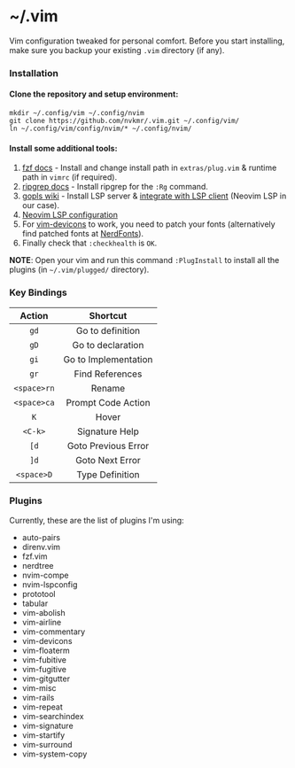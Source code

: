 # ~/.vim

Vim configuration tweaked for personal comfort. Before you start installing, make sure you backup your existing `.vim` directory (if any).

### Installation

#### Clone the repository and setup environment:
```
mkdir ~/.config/vim ~/.config/nvim
git clone https://github.com/nvkmr/.vim.git ~/.config/vim/
ln ~/.config/vim/config/nvim/* ~/.config/nvim/
```

#### Install some additional tools:

1. [fzf docs](https://github.com/junegunn/fzf#installation) - Install and change install path in `extras/plug.vim` & runtime path in `vimrc` (if required).
2. [ripgrep docs](https://github.com/BurntSushi/ripgrep#installation) - Install ripgrep for the `:Rg` command.
3. [gopls wiki](https://github.com/golang/go/wiki/gopls#installation) - Install LSP server & [integrate with LSP client](https://github.com/golang/go/wiki/gopls#integration-with-your-text-editor) (Neovim LSP in our case).
4. [Neovim LSP configuration](https://github.com/neovim/nvim-lspconfig)
5. For [vim-devicons](https://github.com/ryanoasis/vim-devicons) to work, you need to patch your fonts (alternatively find patched fonts at [NerdFonts](https://www.nerdfonts.com/)).
6. Finally check that `:checkhealth` is `OK`.

**NOTE**: Open your vim and run this command `:PlugInstall` to install all the plugins (in `~/.vim/plugged/` directory).

### Key Bindings
| Action | Shortcut |
|:-:|:-:|
| `gd` | Go to definition |
| `gD` | Go to declaration |
| `gi` | Go to Implementation |
| `gr` | Find References |
| `<space>rn` | Rename |
| `<space>ca` | Prompt Code Action |
| `K` | Hover |
| `<C-k>` | Signature Help |
| `[d` | Goto Previous Error |
| `]d` | Goto Next Error |
| `<space>D` | Type Definition |

### Plugins
Currently, these are the list of plugins I'm using:
* auto-pairs
* direnv.vim
* fzf.vim
* nerdtree
* nvim-compe
* nvim-lspconfig
* prototool
* tabular
* vim-abolish
* vim-airline
* vim-commentary
* vim-devicons
* vim-floaterm
* vim-fubitive
* vim-fugitive
* vim-gitgutter
* vim-misc
* vim-rails
* vim-repeat
* vim-searchindex
* vim-signature
* vim-startify
* vim-surround
* vim-system-copy
